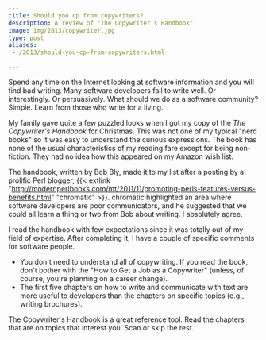 ```yaml
---
title: Should you cp from copywriters?
description: A review of "The Copywriter's Handbook"
image: img/2013/copywriter.jpg
type: post
aliases:
 - /2013/should-you-cp-from-copywriters.html

---
```

Spend any time on the Internet looking at software information and you will
find bad writing. Many software developers fail to write well. Or
interestingly. Or persuasively. What should we do as a software community?
Simple. Learn from those who write for a living.

My family gave quite a few puzzled looks when I got my copy of the *The
Copywriter's Handbook* for Christmas. This was not one of my typical "nerd
books" so it was easy to understand the curious expressions. The book has none
of the usual characteristics of my reading fare except for being non-fiction.
They had no idea how this appeared on my Amazon wish list.

The handbook, written by Bob Bly, made it to my list after a posting by a
prolific Perl blogger, {{< extlink "http://modernperlbooks.com/mt/2011/11/promoting-perls-features-versus-benefits.html" "chromatic" >}}.
chromatic highlighted an area where
software developers are poor communicators, and he suggested that we could all
learn a thing or two from Bob about writing. I absolutely agree.

I read the handbook with few expectations since it was totally out of my field
of expertise. After completing it, I have a couple of specific comments for
software people.

* You don't need to understand all of copywriting. If you read the book, don't
  bother with the "How to Get a Job as a Copywriter" (unless, of course, you're
  planning on a career change).
* The first five chapters on how to write and communicate with text are more
  useful to developers than the chapters on specific topics (e.g., writing
  brochures).

The Copywriter's Handbook is a great reference tool. Read the chapters that are
on topics that interest you. Scan or skip the rest.
